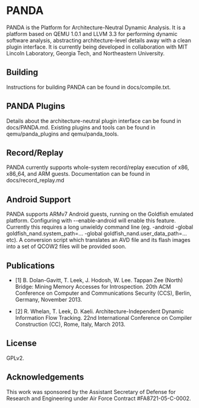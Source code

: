 PANDA
====
PANDA is the Platform for Architecture-Neutral Dynamic Analysis.  It is a
platform based on QEMU 1.0.1 and LLVM 3.3 for performing dynamic software
analysis, abstracting architecture-level details away with a clean plugin
interface.  It is currently being developed in collaboration with MIT Lincoln
Laboratory, Georgia Tech, and Northeastern University.

Building
----
Instructions for building PANDA can be found in docs/compile.txt.

PANDA Plugins
----
Details about the architecture-neutral plugin interface can be found in
docs/PANDA.md.  Existing plugins and tools can be found in qemu/panda\_plugins
and qemu/panda\_tools.

Record/Replay
----
PANDA currently supports whole-system record/replay execution of x86, x86\_64,
and ARM guests.  Documentation can be found in docs/record\_replay.md

Android Support
----
PANDA supports ARMv7 Android guests, running on the Goldfish emulated platform.
Configuring with --enable-android will enable this feature. Currently this requires
a long unwieldy command line (eg. -android -global goldfish\_nand.system\_path=...
-global goldfish\_nand.user\_data\_path=... etc). A conversion script which translates
an AVD file and its flash images into a set of QCOW2 files will be provided soon.

Publications
----
* [1] B. Dolan-Gavitt, T. Leek, J. Hodosh, W. Lee.  Tappan Zee (North) Bridge:
Mining Memory Accesses for Introspection. 20th ACM Conference on Computer and
Communications Security (CCS), Berlin, Germany, November 2013.

* [2] R. Whelan, T. Leek, D. Kaeli.  Architecture-Independent Dynamic
Information Flow Tracking. 22nd International Conference on Compiler
Construction (CC), Rome, Italy, March 2013.

License
----
GPLv2.

Acknowledgements
----
This work was sponsored by the Assistant Secretary of Defense for Research and
Engineering under Air Force Contract #FA8721-05-C-0002.

